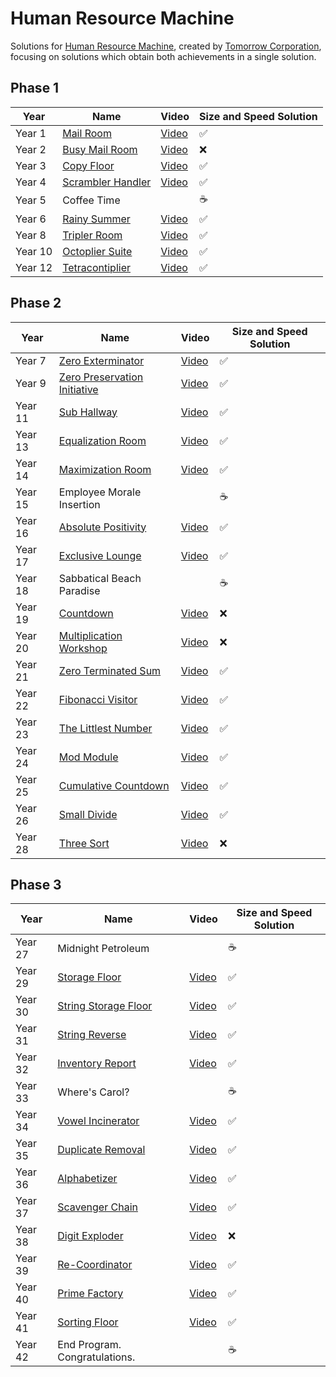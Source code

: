 # Human Resource Machine

Solutions for [Human Resource Machine](https://tomorrowcorporation.com/humanresourcemachine), created by [Tomorrow Corporation](https://tomorrowcorporation.com), focusing on solutions which obtain both achievements in a single solution.

## Phase 1

| Year    | Name                                  | Video                                                | Size and Speed Solution |
|---------|---------------------------------------|------------------------------------------------------|-------------------------|
| Year 1  | [Mail Room](Year01/README.md)         | [Video](https://www.youtube.com/watch?v=bTzmkJ2sjjM) | &#x2705;                |
| Year 2  | [Busy Mail Room](Year02/README.md)    | [Video](https://www.youtube.com/watch?v=bTzmkJ2sjjM) | &#x274C;                |
| Year 3  | [Copy Floor](Year03/README.md)        | [Video](https://www.youtube.com/watch?v=bTzmkJ2sjjM) | &#x2705;                |
| Year 4  | [Scrambler Handler](Year04/README.md) | [Video](https://www.youtube.com/watch?v=bTzmkJ2sjjM) | &#x2705;                |
| Year 5  | Coffee Time                           |                                                      | &#x2615;                |
| Year 6  | [Rainy Summer](Year06/README.md)      | [Video](https://www.youtube.com/watch?v=mJQL5Ym2FWw) | &#x2705;                |
| Year 8  | [Tripler Room](Year08/README.md)      | [Video](https://www.youtube.com/watch?v=mJQL5Ym2FWw) | &#x2705;                |
| Year 10 | [Octoplier Suite](Year10/README.md)   | [Video](https://www.youtube.com/watch?v=mJQL5Ym2FWw) | &#x2705;                |
| Year 12 | [Tetracontiplier](Year12/README.md)   | [Video](https://www.youtube.com/watch?v=mJQL5Ym2FWw) | &#x2705;                |

## Phase 2

| Year    | Name                                             | Video                                                | Size and Speed Solution |
|---------|--------------------------------------------------|------------------------------------------------------|-------------------------|
| Year 7  | [Zero Exterminator](Year07/README.md)            | [Video](https://www.youtube.com/watch?v=6cHR45MjeMI) | &#x2705;                |
| Year 9  | [Zero Preservation Initiative](Year09/README.md) | [Video](https://www.youtube.com/watch?v=6cHR45MjeMI) | &#x2705;                |
| Year 11 | [Sub Hallway](Year11/README.md)                  | [Video](https://www.youtube.com/watch?v=6cHR45MjeMI) | &#x2705;                |
| Year 13 | [Equalization Room](Year13/README.md)            | [Video](https://www.youtube.com/watch?v=6cHR45MjeMI) | &#x2705;                |
| Year 14 | [Maximization Room](Year14/README.md)            | [Video](https://www.youtube.com/watch?v=6cHR45MjeMI) | &#x2705;                |
| Year 15 | Employee Morale Insertion                        |                                                      | &#x2615;                |
| Year 16 | [Absolute Positivity](Year16/README.md)          | [Video](https://www.youtube.com/watch?v=zV8vx2qXgsU) | &#x2705;                |
| Year 17 | [Exclusive Lounge](Year17/README.md)             | [Video](https://www.youtube.com/watch?v=zV8vx2qXgsU) | &#x2705;                |
| Year 18 | Sabbatical Beach Paradise                        |                                                      | &#x2615;                |
| Year 19 | [Countdown](Year19/README.md)                    | [Video](https://www.youtube.com/watch?v=zV8vx2qXgsU) | &#x274C;                |
| Year 20 | [Multiplication Workshop](Year20/README.md)      | [Video](https://www.youtube.com/watch?v=zV8vx2qXgsU) | &#x274C;                |
| Year 21 | [Zero Terminated Sum](Year21/README.md)          | [Video](https://www.youtube.com/watch?v=kPPIn61qRrM) | &#x2705;                |
| Year 22 | [Fibonacci Visitor](Year22/README.md)            | [Video](https://www.youtube.com/watch?v=kPPIn61qRrM) | &#x2705;                |
| Year 23 | [The Littlest Number](Year23/README.md)          | [Video](https://www.youtube.com/watch?v=kPPIn61qRrM) | &#x2705;                |
| Year 24 | [Mod Module](Year24/README.md)                   | [Video](https://www.youtube.com/watch?v=kPPIn61qRrM) | &#x2705;                |
| Year 25 | [Cumulative Countdown](Year25/README.md)         | [Video](https://www.youtube.com/watch?v=kPPIn61qRrM) | &#x2705;                |
| Year 26 | [Small Divide](Year26/README.md)                 | [Video](https://www.youtube.com/watch?v=kPPIn61qRrM) | &#x2705;                |
| Year 28 | [Three Sort](Year28/README.md)                   | [Video](https://www.youtube.com/watch?v=kPPIn61qRrM) | &#x274C;                |

## Phase 3

| Year    | Name                                     | Video                                                | Size and Speed Solution |
|---------|------------------------------------------|------------------------------------------------------|-------------------------|
| Year 27 | Midnight Petroleum                       |                                                      | &#x2615;                |
| Year 29 | [Storage Floor](Year29/README.md)        | [Video](https://www.youtube.com/watch?v=A-VxIM0lfSI) | &#x2705;                |
| Year 30 | [String Storage Floor](Year30/README.md) | [Video](https://www.youtube.com/watch?v=A-VxIM0lfSI) | &#x2705;                |
| Year 31 | [String Reverse](Year31/README.md)	      | [Video](https://www.youtube.com/watch?v=A-VxIM0lfSI) | &#x2705;                |
| Year 32 | [Inventory Report](Year32/README.md) 	   | [Video](https://www.youtube.com/watch?v=A-VxIM0lfSI) | &#x2705;                |
| Year 33 | Where's Carol?                           |                                                      | &#x2615;                |
| Year 34 | [Vowel Incinerator](Year34/README.md)    | [Video](https://www.youtube.com/watch?v=jkUEzxi4VCY) | &#x2705;                |
| Year 35 | [Duplicate Removal](Year35/README.md)    | [Video](https://www.youtube.com/watch?v=jkUEzxi4VCY) | &#x2705;                |
| Year 36 | [Alphabetizer](Year36/README.md)	        | [Video](https://www.youtube.com/watch?v=jkUEzxi4VCY) | &#x2705;                |
| Year 37 | [Scavenger Chain](Year37/README.md)      | [Video](https://www.youtube.com/watch?v=jkUEzxi4VCY) | &#x2705;                |
| Year 38 | [Digit Exploder](Year38/README.md)       | [Video](https://www.youtube.com/watch?v=jkUEzxi4VCY) | &#x274C;                |
| Year 39 | [Re-Coordinator](Year39/README.md)       |       [Video](https://www.youtube.com/watch?v=3Ig9WaJUDRE)                                               | &#x2705;                |
| Year 40 | [Prime Factory](Year40/README.md)        |    [Video](https://www.youtube.com/watch?v=3Ig9WaJUDRE)                                                  | &#x2705;                |
| Year 41 | [Sorting Floor](Year41/README.md)        |   [Video](https://www.youtube.com/watch?v=3Ig9WaJUDRE)                                                   | &#x2705;                |
| Year 42 | End Program. Congratulations.            |                                                      | &#x2615;                |